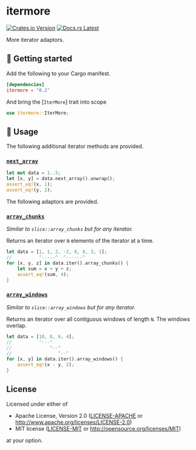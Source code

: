 # itermore

[![Crates.io Version](https://img.shields.io/crates/v/itermore.svg)](https://crates.io/crates/itermore)
[![Docs.rs Latest](https://img.shields.io/badge/docs.rs-latest-blue.svg)](https://docs.rs/itermore)

More iterator adaptors.

## 🚀 Getting started

Add the following to your Cargo manifest.

```toml
[dependencies]
itermore = "0.2"
```

And bring the [`IterMore`] trait into scope

```rust
use itermore::IterMore;
```

## 🤸 Usage

The following additional iterator methods are provided.

### [`next_array`](https://docs.rs/itermore/0.2/itermore/trait.IterMore.html#method.next_array)

```rust
let mut data = 1..5;
let [x, y] = data.next_array().unwrap();
assert_eq!(x, 1);
assert_eq!(y, 2);
```

The following adaptors are provided.

### [`array_chunks`](https://docs.rs/itermore/0.2/itermore/trait.IterMore.html#method.array_chunks)

*Similar to `slice::array_chunks` but for any iterator.*

Returns an iterator over `N` elements of the iterator at a time.

```rust
let data = [1, 1, 2, -2, 6, 0, 3, 1];
//          ^-----^  ^------^
for [x, y, z] in data.iter().array_chunks() {
    let sum = x + y + z;
    assert_eq!(sum, 4);
}
```

### [`array_windows`](https://docs.rs/itermore/0.2/itermore/trait.IterMore.html#method.array_windows)

*Similar to `slice::array_windows` but for any iterator.*

Returns an iterator over all contiguous windows of length `N`. The windows
overlap.

```rust
let data = [10, 8, 6, 4];
//          ^---^
//              ^--^
//                 ^--^
for [x, y] in data.iter().array_windows() {
    assert_eq!(x - y, 2);
}
```

## License

Licensed under either of

- Apache License, Version 2.0 ([LICENSE-APACHE](LICENSE-APACHE) or
  http://www.apache.org/licenses/LICENSE-2.0)
- MIT license ([LICENSE-MIT](LICENSE-MIT) or http://opensource.org/licenses/MIT)

at your option.
